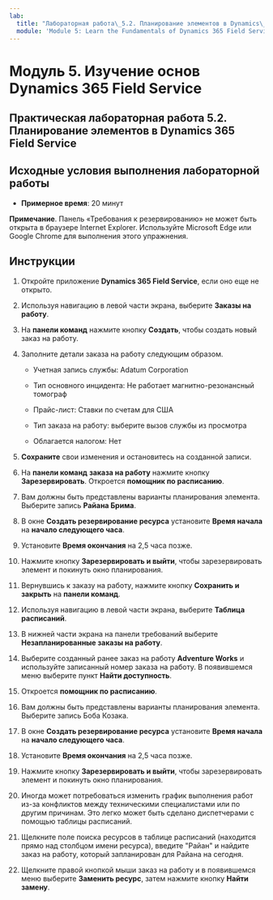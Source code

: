 ```yaml
---
lab:
  title: "Лабораторная работа\_5.2. Планирование элементов в Dynamics\_365 Field\_Service"
  module: 'Module 5: Learn the Fundamentals of Dynamics 365 Field Service'
---
```


<a name="module-5-learn-the-fundamentals-of-dynamics-365-field-service"></a>Модуль 5. Изучение основ Dynamics 365 Field Service
========================

## <a name="practice-lab-52---schedule-items-in-dynamics-365-field-service"></a>Практическая лабораторная работа 5.2. Планирование элементов в Dynamics 365 Field Service

## <a name="lab-setup"></a>Исходные условия выполнения лабораторной работы

  - **Примерное время**: 20 минут

  **Примечание**. Панель «Требования к резервированию» не может быть открыта в браузере Internet Explorer. Используйте Microsoft Edge или Google Chrome для выполнения этого упражнения.
  
## <a name="instructions"></a>Инструкции

1. Откройте приложение **Dynamics 365 Field Service**, если оно еще не открыто.

2. Используя навигацию в левой части экрана, выберите **Заказы на работу**.

3. На **панели команд** нажмите кнопку **Создать**, чтобы создать новый заказ на работу.

4. Заполните детали заказа на работу следующим образом.

    - Учетная запись службы: Adatum Corporation

    - Тип основного инцидента: Не работает магнитно-резонансный томограф

    - Прайс-лист: Ставки по счетам для США

    - Тип заказа на работу: выберите вызов службы из просмотра

    - Облагается налогом: Нет

5. **Сохраните** свои изменения и остановитесь на созданной записи.

6. На **панели команд** **заказа на работу** нажмите кнопку **Зарезервировать**. Откроется **помощник по расписанию**.

7. Вам должны быть представлены варианты планирования элемента. Выберите запись **Райана Брима**.

8. В окне **Создать резервирование ресурса** установите **Время начала** на **начало следующего часа**.

9. Установите **Время окончания** на 2,5 часа позже.

10. Нажмите кнопку **Зарезервировать и выйти**, чтобы зарезервировать элемент и покинуть окно планирования.

11. Вернувшись к заказу на работу, нажмите кнопку **Сохранить и закрыть** на **панели команд**.

12. Используя навигацию в левой части экрана, выберите **Таблица расписаний**.

13. В нижней части экрана на панели требований выберите **Незапланированные заказы на работу**.

14. Выберите созданный ранее заказ на работу **Adventure Works** и используйте записанный номер заказа на работу. В появившемся меню выберите пункт **Найти доступность**.

15. Откроется **помощник по расписанию**.

16. Вам должны быть представлены варианты планирования элемента. Выберите запись Боба Козака.

17. В окне **Создать резервирование ресурса** установите **Время начала** на **начало следующего часа**.

18. Установите **Время окончания** на 2,5 часа позже.

19. Нажмите кнопку **Зарезервировать и выйти**, чтобы зарезервировать элемент и покинуть окно планирования.

20. Иногда может потребоваться изменить график выполнения работ из-за конфликтов между техническими специалистами или по другим причинам. Это легко может быть сделано диспетчерами с помощью таблицы расписаний.

21. Щелкните поле поиска ресурсов в таблице расписаний (находится прямо над столбцом имени ресурса), введите "Райан" и найдите заказ на работу, который запланирован для Райана на сегодня.

22. Щелкните правой кнопкой мыши заказ на работу и в появившемся меню выберите **Заменить ресурс**, затем нажмите кнопку **Найти замену**.
